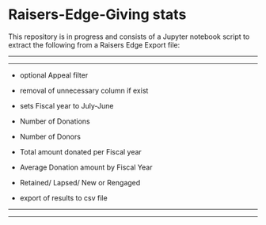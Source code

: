 # Raisers-Edge-Giving stats

This repository is in progress and consists of a Jupyter notebook script to extract the following from a Raisers Edge Export file:

 ---
 ---
 
  - optional Appeal filter
 
  - removal of unnecessary column if exist
 
  - sets Fiscal year to July-June

  - Number of Donations
  - Number of Donors
  - Total amount donated per Fiscal year
  - Average Donation amount by Fiscal Year
  - Retained/ Lapsed/ New or Rengaged 
 
  - export of results to csv file

 --- 
 --- 
 
 

